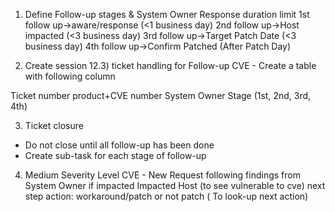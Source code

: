 1) Define Follow-up stages & System Owner Response duration limit
1st follow up->aware/response (<1 business day)
2nd follow up->Host impacted (<3 business day)
3rd follow up->Target Patch Date (<3 business day)
4th follow up->Confirm Patched (After Patch Day)


2) Create session 12.3) ticket handling for Follow-up CVE - Create a table with following column

Ticket number
product+CVE number
System Owner
Stage (1st, 2nd, 3rd, 4th)

3) Ticket closure 
- Do not close until all follow-up has been done
- Create sub-task for each stage of follow-up

4) Medium Severity Level CVE - New Request following findings from System Owner if impacted
Impacted Host (to see vulnerable to cve)
next step action: workaround/patch or not patch ( To look-up next action)
